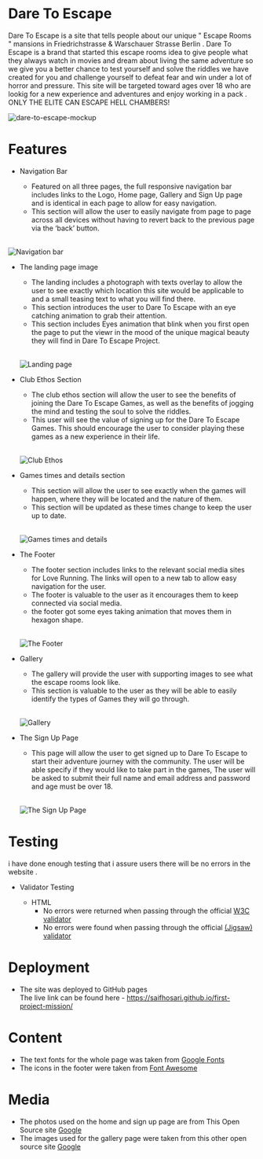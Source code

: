 # Dare To Escape

Dare To Escape is a site that tells people about our unique " Escape Rooms " mansions in Friedrichstrasse & Warschauer Strasse Berlin .
Dare To Escape is a brand that started this escape rooms idea to give people what they always watch in movies and dream about living the same adventure so we give you a better chance to test yourself and solve the riddles we have created for you and challenge yourself to defeat fear and win under a lot of horror and pressure.
This site will be targeted toward ages over 18 who are lookig for a new experience and adventures and enjoy working in a pack .
ONLY THE ELITE CAN ESCAPE HELL CHAMBERS!

![dare-to-escape-mockup](/assests/images/dare-to-escape-mockup.png)

# Features

* Navigation Bar

   -  Featured on all three pages, the full responsive navigation bar includes links to the Logo, Home page, Gallery and Sign Up page and is identical in each page to allow for easy navigation.
   - This section will allow the user to easily navigate from page to page across all devices without having to revert back to the previous page via the ‘back’ button.
<br/> <br/>

![Navigation bar](/assests/images/Navigation-bar.png)

* The landing page image

  - The landing includes a photograph with texts overlay to allow the user to see exactly which location this site would be applicable to and a small teasing text to what you will find there.
  - This section introduces the user to Dare To Escape with an eye catching animation to grab their attention.
  - This section includes Eyes animation that blink when you first open the page to put the viewr in the mood of the unique magical beauty they will find in Dare To Escape Project.
<br/> <br/>

  ![Landing page](/assests/images/landing-page.png)

* Club Ethos Section

  - The club ethos section will allow the user to see the benefits of joining the Dare To Escape Games, as well as the benefits of jogging the mind and testing the soul to solve the riddles.
  - This user will see the value of signing up for the Dare To Escape Games. This should encourage the user to consider playing these games as a new experience in their life.
<br/> <br/>

  ![Club Ethos](/assests/images/Club%20Ethos.png)

* Games times and details section

  - This section will allow the user to see exactly when the games will happen, where they will be located and the nature of them.
  - This section will be updated as these times change to keep the user up to date.
  <br/> <br/>

  ![Games times and details](/assests/images/Games%20times%20and%20details.png)

* The Footer

  - The footer section includes links to the relevant social media sites for Love Running. The links will open to a new tab to allow easy navigation for the user.
  - The footer is valuable to the user as it encourages them to keep connected via social media.
  - the footer got some eyes taking animation that moves them in hexagon shape.
    <br/> <br/>

  ![The Footer](/assests/images/the-footer.png)

* Gallery

  - The gallery will provide the user with supporting images to see what the escape rooms look like.
  - This section is valuable to the user as they will be able to easily identify the types of Games they will go through.
   <br/> <br/>

  ![Gallery](/assests/images/gallery.png)

* The Sign Up Page

  - This page will allow the user to get signed up to Dare To Escape to start their adventure journey with the community. The user will be able specify if they would like to take part in the games, The user will be asked to submit their full name and email address and password and age must be over 18.
   <br/> <br/>

  ![The Sign Up Page](/assests/images/sign-up-page.png)

# Testing 

i have done enough testing that i assure users there will be no errors in the website .

* Validator Testing

  * HTML
    - No errors were returned when passing through the official [W3C validator]("https://validator.w3.org/nu/")
    - No errors were found when passing through the official [(Jigsaw) validator]("https://www.w3.org/")

# Deployment

 * The site was deployed to GitHub pages <br/>
 The live link can be found here - https://saifhosari.github.io/first-project-mission/

# Content 

  * The text fonts for the whole page was taken from [Google Fonts]("https://fonts.google.com/")
  * The icons in the footer were taken from [Font Awesome]("https://fontawesome.com/")

# Media 

  * The photos used on the home and sign up page are from This Open Source site [Google]("https://www.google.com/")
  * The images used for the gallery page were taken from this other open source site [Google]("https://www.google.com/")